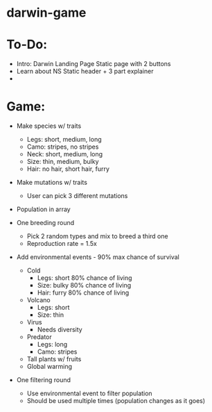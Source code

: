 # darwin-game
<!-- This is an educational game to help students understand how natural selection works. Concept inspired by and based on "Who Wants to Live a Million Years?" -->

# To-Do:
- Intro: Darwin Landing Page        Static page with 2 buttons
- Learn about NS                    Static header + 3 part explainer
-


# Game:
- Make species w/ traits
    - Legs: short, medium, long
    - Camo: stripes, no stripes
    - Neck: short, medium, long
    - Size: thin, medium, bulky
    - Hair: no hair, short hair, furry

- Make mutations w/ traits
    - User can pick 3 different mutations

- Population in array

- One breeding round
    - Pick 2 random types and mix to breed a third one
    - Reproduction rate = 1.5x

- Add environmental events - 90% max chance of survival
    - Cold
        - Legs: short 80% chance of living
        - Size: bulky 80% chance of living
        - Hair: furry 80% chance of living
    - Volcano
        - Legs: short
        - Size: thin
    - Virus
        - Needs diversity
    - Predator
        - Legs: long
        - Camo: stripes
    - Tall plants w/ fruits
    - Global warming

- One filtering round
    - Use environmental event to filter population
    - Should be used multiple times (population changes as it goes)

